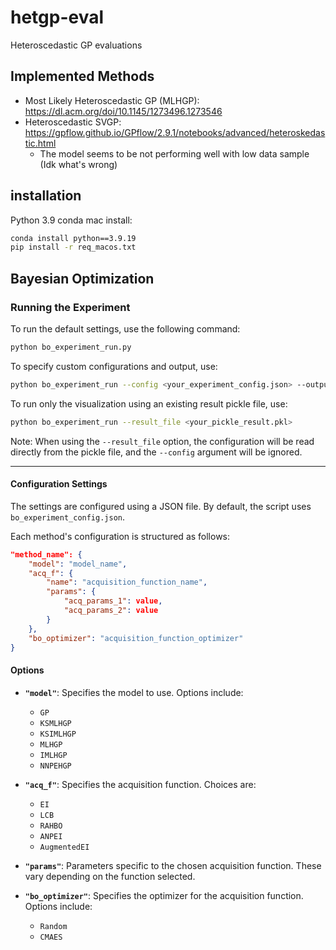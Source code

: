 # hetgp-eval
Heteroscedastic GP evaluations

## Implemented Methods
* Most Likely Heteroscedastic GP (MLHGP): https://dl.acm.org/doi/10.1145/1273496.1273546
* Heteroscedastic SVGP: https://gpflow.github.io/GPflow/2.9.1/notebooks/advanced/heteroskedastic.html 
  * The model seems to be not performing well with low data sample (Idk what's wrong)

## installation
Python 3.9 conda mac install:
```bash
conda install python==3.9.19
pip install -r req_macos.txt
```


## Bayesian Optimization

### Running the Experiment

To run the default settings, use the following command:

```bash
python bo_experiment_run.py
```

To specify custom configurations and output, use:

```bash
python bo_experiment_run --config <your_experiment_config.json> --output <your_result.png>
```

To run only the visualization using an existing result pickle file, use:

```bash
python bo_experiment_run --result_file <your_pickle_result.pkl>
```

Note: When using the `--result_file` option, the configuration will be read directly from the pickle file, and the `--config` argument will be ignored.

---

#### Configuration Settings

The settings are configured using a JSON file. By default, the script uses `bo_experiment_config.json`.

Each method's configuration is structured as follows:

```json
"method_name": {
    "model": "model_name",
    "acq_f": {
        "name": "acquisition_function_name",
        "params": {
            "acq_params_1": value,
            "acq_params_2": value
        }
    },
    "bo_optimizer": "acquisition_function_optimizer"
}
```

#### Options

- **`"model"`**: Specifies the model to use. Options include:
  - `GP`
  - `KSMLHGP`
  - `KSIMLHGP`
  - `MLHGP`
  - `IMLHGP`
  - `NNPEHGP`

- **`"acq_f"`**: Specifies the acquisition function. Choices are:
  - `EI`
  - `LCB`
  - `RAHBO`
  - `ANPEI`
  - `AugmentedEI`

- **`"params"`**: Parameters specific to the chosen acquisition function. These vary depending on the function selected.

- **`"bo_optimizer"`**: Specifies the optimizer for the acquisition function. Options include:
  - `Random`
  - `CMAES`
